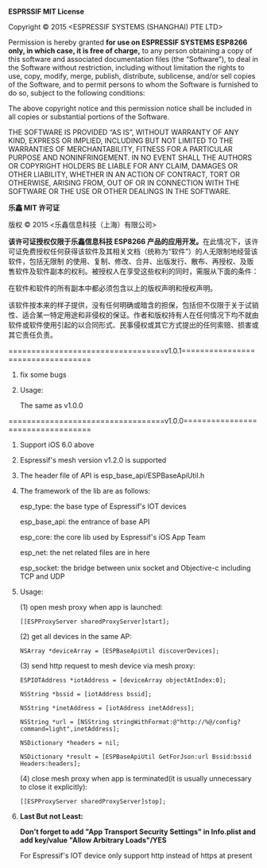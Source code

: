 <b>ESPRSSIF MIT License</b>

Copyright © 2015 <ESPRESSIF SYSTEMS (SHANGHAI) PTE LTD>

Permission is hereby granted <b>for use on ESPRESSIF SYSTEMS ESP8266 only, in which case, it is free of charge,</b> to any person obtaining a copy of this software and 
associated documentation files (the “Software”), to deal in the Software without restriction, including without limitation the rights to use, copy, modify, merge, publish, distribute,
sublicense, and/or sell copies of the Software, and to permit persons to whom the Software is furnished to do so, subject to the following conditions:

The above copyright notice and this permission notice shall be included in all copies or substantial portions of the Software.

THE SOFTWARE IS PROVIDED “AS IS”, WITHOUT WARRANTY OF ANY KIND, EXPRESS OR IMPLIED, INCLUDING BUT NOT LIMITED TO THE WARRANTIES OF MERCHANTABILITY, FITNESS FOR A PARTICULAR PURPOSE AND NONINFRINGEMENT. IN NO EVENT SHALL THE AUTHORS OR COPYRIGHT HOLDERS BE LIABLE FOR ANY CLAIM, DAMAGES OR OTHER LIABILITY, WHETHER IN AN ACTION OF CONTRACT, TORT OR OTHERWISE, ARISING FROM, OUT OF OR IN CONNECTION WITH THE SOFTWARE OR THE USE OR OTHER DEALINGS IN THE SOFTWARE.

<b>乐鑫 MIT 许可证</b>

版权 © 2015  <乐鑫信息科技（上海）有限公司>

<b>该许可证授权仅限于乐鑫信息科技 ESP8266 产品的应用开发。</b>在此情况下，该许可证免费授权任何获得该软件及其相关文档（统称为“软件”）的人无限制地经营该软件，包括无限制
的使用、复制、修改、合并、出版发行、散布、再授权、及贩售软件及软件副本的权利。被授权人在享受这些权利的同时，需服从下面的条件：

在软件和软件的所有副本中都必须包含以上的版权声明和授权声明。

该软件按本来的样子提供，没有任何明确或暗含的担保，包括但不仅限于关于试销性、适合某一特定用途和非侵权的保证。作者和版权持有人在任何情况下均不就由软件或软件使用引起的以合同形式、民事侵权或其它方式提出的任何索赔、损害或其它责任负责。

==================================v1.0.1==================================

1. fix some bugs

2. Usage:

   The same as v1.0.0

==================================v1.0.0==================================

1. Support iOS 6.0 above

2. Espressif's mesh version v1.2.0 is supported

3. The header file of API is esp_base_api/ESPBaseApiUtil.h 

4. The framework of the lib are as follows:

   esp_type: the base type of Espressif's IOT devices

   esp_base_api: the entrance of base API

   esp_core: the core lib used by Espressif's iOS App Team 

   esp_net:  the net related files are in here

   esp_socket: the bridge between unix socket and Objective-c including TCP and UDP

5. Usage:

   (1) open mesh proxy when app is launched:

       [[ESPProxyServer sharedProxyServer]start];

   (2) get all devices in the same AP:

       NSArray *deviceArray = [ESPBaseApiUtil discoverDevices];

   (3) send http request to mesh device via mesh proxy:
       
       ESPIOTAddress *iotAddress = [deviceArray objectAtIndex:0];

       NSString *bssid = [iotAddress bssid];

       NSString *inetAddress = [iotAddress inetAddress];

       NSString *url = [NSString stringWithFormat:@"http://%@/config?command=light",inetAddress];

       NSDictionary *headers = nil;

       NSDictionary *result = [ESPBaseApiUtil GetForJson:url Bssid:bssid Headers:headers];

   (4) close mesh proxy when app is terminated(it is usually unnecessary to close it explicitly):

       [[ESPProxyServer sharedProxyServer]stop];

6. <b>Last But not Least: </b>

   <b>Don't forget to add "App Transport Security Settings" in Info.plist and add key/value "Allow Arbitrary Loads"/YES</b>

   For Espressif's IOT device only support http instead of https at present
